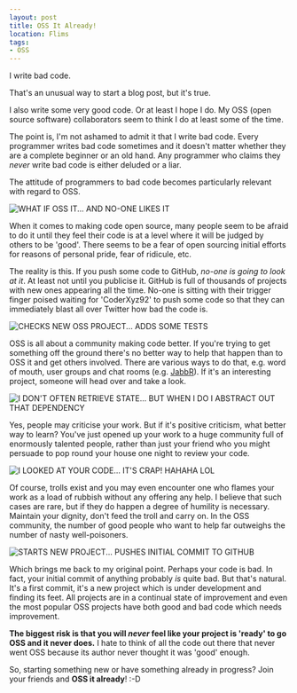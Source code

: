 ```yaml
---
layout: post
title: OSS It Already!
location: Flims
tags:
- OSS
---
```


I write bad code.

That's an unusual way to start a blog post, but it's true.

I also write some very good code. Or at least I hope I do. My OSS (open source software) collaborators seem to think I do at least some of the time.

The point is, I'm not ashamed to admit it that I write bad code. Every programmer writes bad code sometimes and it doesn't matter whether they are a complete beginner or an old hand. Any programmer who claims they *never* write bad code is either deluded or a liar.

The attitude of programmers to bad code becomes particularly relevant with regard to OSS.

<!--excerpt-->

![WHAT IF OSS IT... AND NO-ONE LIKES IT](http://adamralph.com/img/what-if-i-oss-it.jpg)

When it comes to making code open source, many people seem to be afraid to do it until they feel their code is at a level where it will be judged by others to be 'good'. There seems to be a fear of open sourcing initial efforts for reasons of personal pride, fear of ridicule, etc.

The reality is this. If you push some code to GitHub, *no-one is going to look at it*. At least not until you publicise it. GitHub is full of thousands of projects with new ones appearing all the time. No-one is sitting with their trigger finger poised waiting for 'CoderXyz92' to push some code so that they can immediately blast all over Twitter how bad the code is.

![CHECKS NEW OSS PROJECT... ADDS SOME TESTS](http://adamralph.com/img/checks-new-oss-project.jpg)

OSS is all about a community making code better. If you're trying to get something off the ground there's no better way to help that happen than to OSS it and get others involved. There are various ways to do that, e.g. word of mouth, user groups and chat rooms (e.g. [JabbR](https://jabbr.net/#/rooms/general-chat "JabbR general-chat")). If it's an interesting project, someone will head over and take a look.

![I DON'T OFTEN RETRIEVE STATE... BUT WHEN I DO I ABSTRACT OUT THAT DEPENDENCY](http://adamralph.com/img/i-dont-often-retreive-state.jpg)

Yes, people may criticise your work. But if it's positive criticism, what better way to learn? You've just opened up your work to a huge community full of enormously talented people, rather than just your friend who you might persuade to pop round your house one night to review your code.

![I LOOKED AT YOUR CODE... IT'S CRAP! HAHAHA LOL](http://adamralph.com/img/i-looked-at-your-code.jpg)

Of course, trolls exist and you may even encounter one who flames your work as a load of rubbish without any offering any help. I believe that such cases are rare, but if they do happen a degree of humility is necessary. Maintain your dignity, don't feed the troll and carry on. In the OSS community, the number of good people who want to help far outweighs the number of nasty well-poisoners.

![STARTS NEW PROJECT... PUSHES INITIAL COMMIT TO GITHUB](http://adamralph.com/img/starts-new-project.jpg)

Which brings me back to my original point. Perhaps your code is bad. In fact, your initial commit of anything probably *is* quite bad. But that's natural. It's a first commit, it's a new project which is under development and finding its feet. All projects are in a continual state of improvement and even the most popular OSS projects have both good and bad code which needs improvement. 

**The biggest risk is that you will *never* feel like your project is 'ready' to go OSS and it never does.** I hate to think of all the code out there that never went OSS because its author never thought it was 'good' enough.

So, starting something new or have something already in progress? Join your friends and **OSS it already**! :-D